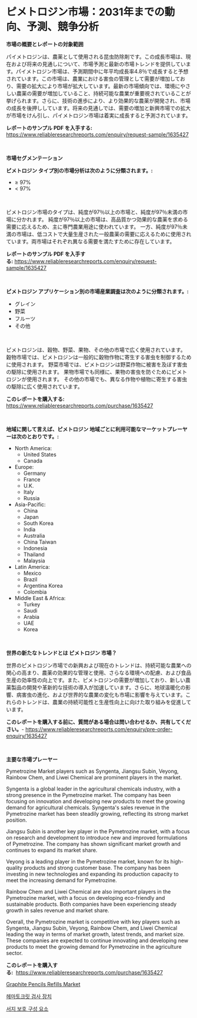 <p><h1>ピメトロジン市場：2031年までの動向、予測、競争分析</h1></p><p><strong>市場の概要とレポートの対象範囲</strong></p>
<p><p>パイメトロジンは、農薬として使用される昆虫防除剤です。この成長市場は、現在および将来の見通しについて、市場予測と最新の市場トレンドを提供しています。パイメトロジン市場は、予測期間中に年平均成長率4.8％で成長すると予想されています。この市場は、農業における害虫の管理として需要が増加しており、需要の拡大により市場が拡大しています。最新の市場傾向では、環境にやさしい農薬の需要が増加していること、持続可能な農業が重要視されていることが挙げられます。さらに、技術の進歩により、より効果的な農薬が開発され、市場の成長を後押ししています。将来の見通しでは、需要の増加と新興市場での拡大が市場をけん引し、パイメトロジン市場は着実に成長すると予測されています。</p></p>
<p><strong>レポートのサンプル PDF を入手する:</strong> <a href="https://www.reliableresearchreports.com/enquiry/request-sample/1635427">https://www.reliableresearchreports.com/enquiry/request-sample/1635427</a></p>
<p>&nbsp;</p>
<p><strong>市場セグメンテーション</strong></p>
<p><strong>ピメトロジン タイプ別の市場分析は次のように分類されます。:</strong></p>
<p><ul><li>≥ 97%</li><li>< 97%</li></ul></p>
<p>&nbsp;</p>
<p><p>ピメトロジン市場のタイプは、純度が97％以上の市場と、純度が97％未満の市場に分かれます。 純度が97％以上の市場は、高品質かつ効果的な農薬を求める需要に応えるため、主に専門農業用途に使われています。 一方、純度が97％未満の市場は、低コストで大量生産された一般農薬の需要に応えるために使用されています。両市場はそれぞれ異なる需要を満たすために存在しています。</p></p>
<p><strong>レポートのサンプル PDF を入手する:</strong>&nbsp;<a href="https://www.reliableresearchreports.com/enquiry/request-sample/1635427">https://www.reliableresearchreports.com/enquiry/request-sample/1635427</a></p>
<p>&nbsp;</p>
<p><strong> ピメトロジン アプリケーション別の市場産業調査は次のように分類されます。:</strong></p>
<p><ul><li>グレイン</li><li>野菜</li><li>フルーツ</li><li>その他</li></ul></p>
<p>&nbsp;</p>
<p><p>ピメトロジンは、穀物、野菜、果物、その他の市場で広く使用されています。　穀物市場では、ピメトロジンは一般的に穀物作物に寄生する害虫を制御するために使用されます。 野菜市場では、ピメトロジンは野菜作物に被害を及ぼす害虫の駆除に使用されます。 果物市場でも同様に、果物の害虫を防ぐためにピメトロジンが使用されます。 その他の市場でも、異なる作物や植物に寄生する害虫の駆除に広く使用されています。</p></p>
<p><strong>このレポートを購入する:</strong>&nbsp; <a href="https://www.reliableresearchreports.com/purchase/1635427">https://www.reliableresearchreports.com/purchase/1635427</a></p>
<p>&nbsp;</p>
<p><strong>地域に関して言えば、ピメトロジン 地域ごとに利用可能なマーケットプレーヤーは次のとおりです。:</strong></p>
<p><ul>
    <li>
        North America:
        <ul>
            <li>United States</li>
            <li>Canada</li>
        </ul>
    </li>
    <li>
        Europe:
        <ul>
            <li>Germany</li>
            <li>France</li>
            <li>U.K.</li>
            <li>Italy</li>
            <li>Russia</li>
        </ul>
    </li>
    <li>
        Asia-Pacific:
        <ul>
            <li>China</li>
            <li>Japan</li>
            <li>South Korea</li>
            <li>India</li>
            <li>Australia</li>
            <li>China Taiwan</li>
            <li>Indonesia</li>
            <li>Thailand</li>
            <li>Malaysia</li>
        </ul>
    </li>
    <li>
        Latin America:
        <ul>
            <li>Mexico</li>
            <li>Brazil</li>
            <li>Argentina Korea</li>
            <li>Colombia</li>
        </ul>
    </li>
    <li>
        Middle East & Africa:
        <ul>
            <li>Turkey</li>
            <li>Saudi</li>
            <li>Arabia</li>
            <li>UAE</li>
            <li>Korea</li>
        </ul>
    </li>
    </ul></p>
<p>&nbsp;</p>
<p><strong>世界の新たなトレンドとは ピメトロジン 市場？</strong></p>
<p><p>世界のピメトロジン市場での新興および現在のトレンドは、持続可能な農業への関心の高まり、農薬の効果的な管理と使用、さらなる環境への配慮、および食品生産の効率性の向上です。また、ピメトロジンの需要が増加しており、新しい農薬製品の開発や革新的な技術の導入が加速しています。さらに、地球温暖化の影響、病害虫の進化、および世界的な農業の変化も市場に影響を与えています。これらのトレンドは、農業の持続可能性と生産性向上に向けた取り組みを促進しています。</p></p>
<p><strong>このレポートを購入する前に、質問がある場合は問い合わせるか、共有してください。</strong>- <a href="https://www.reliableresearchreports.com/enquiry/pre-order-enquiry/1635427">https://www.reliableresearchreports.com/enquiry/pre-order-enquiry/1635427</a></p>
<p>&nbsp;</p>
<p><strong>主要な市場プレーヤー</strong></p>
<p><p>Pymetrozine Market players such as Syngenta, Jiangsu Subin, Veyong, Rainbow Chem, and Liwei Chemical are prominent players in the market. </p><p>Syngenta is a global leader in the agricultural chemicals industry, with a strong presence in the Pymetrozine market. The company has been focusing on innovation and developing new products to meet the growing demand for agricultural chemicals. Syngenta's sales revenue in the Pymetrozine market has been steadily growing, reflecting its strong market position.</p><p>Jiangsu Subin is another key player in the Pymetrozine market, with a focus on research and development to introduce new and improved formulations of Pymetrozine. The company has shown significant market growth and continues to expand its market share.</p><p>Veyong is a leading player in the Pymetrozine market, known for its high-quality products and strong customer base. The company has been investing in new technologies and expanding its production capacity to meet the increasing demand for Pymetrozine.</p><p>Rainbow Chem and Liwei Chemical are also important players in the Pymetrozine market, with a focus on developing eco-friendly and sustainable products. Both companies have been experiencing steady growth in sales revenue and market share.</p><p>Overall, the Pymetrozine market is competitive with key players such as Syngenta, Jiangsu Subin, Veyong, Rainbow Chem, and Liwei Chemical leading the way in terms of market growth, latest trends, and market size. These companies are expected to continue innovating and developing new products to meet the growing demand for Pymetrozine in the agriculture sector.</p></p>
<p><strong>このレポートを購入する:</strong>&nbsp;&nbsp;<a href="https://www.reliableresearchreports.com/purchase/1635427">https://www.reliableresearchreports.com/purchase/1635427</a></p>
<p><p><a href="https://github.com/Alonsoolds3wq1d81czn8rbol/Market-Research-Report-List-1/blob/main/graphite-pencils-refills-market.md">Graphite Pencils Refills Market</a></p><p><a href="https://github.com/laholand/Market-Research-Report-List-3/blob/main/40302295938.md">헤마토크릿 검사 장치</a></p><p><a href="https://github.com/vsnao330707/Market-Research-Report-List-1/blob/main/61122635939.md">서지 보호 구성 요소</a></p></p>
